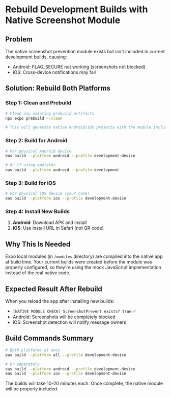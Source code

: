 # Rebuild Development Builds with Native Screenshot Module

## Problem
The native screenshot prevention module exists but isn't included in current development builds, causing:
- Android: FLAG_SECURE not working (screenshots not blocked)
- iOS: Cross-device notifications may fail

## Solution: Rebuild Both Platforms

### Step 1: Clean and Prebuild
```bash
# Clean any existing prebuild artifacts
npx expo prebuild --clean

# This will generate native Android/iOS projects with the module included
```

### Step 2: Build for Android
```bash
# For physical Android device
eas build --platform android --profile development-device

# Or if using emulator
eas build --platform android --profile development
```

### Step 3: Build for iOS  
```bash
# For physical iOS device (your case)
eas build --platform ios --profile development-device
```

### Step 4: Install New Builds
1. **Android**: Download APK and install
2. **iOS**: Use install URL in Safari (not QR code)

## Why This Is Needed

Expo local modules (in `/modules` directory) are compiled into the native app at build time. Your current builds were created before the module was properly configured, so they're using the mock JavaScript implementation instead of the real native code.

## Expected Result After Rebuild

When you reload the app after installing new builds:
- `[NATIVE MODULE CHECK] ScreenshotPrevent exists? true` ✅
- Android: Screenshots will be completely blocked
- iOS: Screenshot detection will notify message owners

## Build Commands Summary

```bash
# Both platforms at once
eas build --platform all --profile development-device

# Or separately
eas build --platform android --profile development-device
eas build --platform ios --profile development-device
```

The builds will take 10-20 minutes each. Once complete, the native module will be properly included.